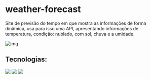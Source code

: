 # weather-forecast

Site de previsão do tempo em que mostra as informações de forma dinâmica, usa para isso uma API, apresentando informações de temperatura, condição: nublado, com sol, chuva e a umidade.




![img](https://user-images.githubusercontent.com/80995860/229313680-76292b64-b878-4df0-83c6-1e4e781390da.png)





## Tecnologias:

<img src="https://img.shields.io/badge/HTML5-E34F26?style=for-the-badge&logo=html5&logoColor=white" />
<img src="https://img.shields.io/badge/CSS3-1572B6?style=for-the-badge&logo=css3&logoColor=white" />
<img src="https://img.shields.io/badge/JavaScript-F7DF1E?style=for-the-badge&logo=javascript&logoColor=black" />


